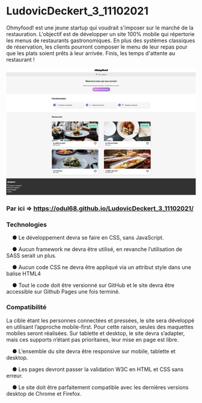 # LudovicDeckert_3_11102021

Ohmyfood! est une jeune startup qui voudrait s'imposer sur le marché de la restauration. L'objectif est de développer un site 100% mobile qui répertorie les menus de restaurants gastronomiques. En plus des systèmes classiques de réservation, les clients pourront composer le menu de leur repas pour que les plats soient prêts à leur arrivée. Finis, les temps d'attente au restaurant !

![alt text](https://github.com/Odul68/LudovicDeckert_3_11102021/blob/master/maquettes/Ohmyfood.png)



### Par ici => https://odul68.github.io/LudovicDeckert_3_11102021/



### Technologies

  &nbsp;&nbsp;&nbsp;&nbsp;● Le développement devra se faire en CSS, sans JavaScript.

  &nbsp;&nbsp;&nbsp;&nbsp;● Aucun framework ne devra être utilisé, en revanche l’utilisation de SASS serait un plus.

  &nbsp;&nbsp;&nbsp;&nbsp;● Aucun code CSS ne devra être appliqué via un attribut style dans une balise HTML4

  &nbsp;&nbsp;&nbsp;&nbsp;● Tout le code doit être versionné sur GitHub et le site devra être accessible sur Github Pages une fois terminé.

### Compatibilité

La cible étant les personnes connectées et pressées, le site sera développé en utilisant
l’approche mobile-first. Pour cette raison, seules des maquettes mobiles seront réalisées.
Sur tablette et desktop, le site devra s’adapter, mais ces supports n’étant pas prioritaires,
leur mise en page est libre.

  &nbsp;&nbsp;&nbsp;&nbsp;● L’ensemble du site devra être responsive sur mobile, tablette et desktop.

  &nbsp;&nbsp;&nbsp;&nbsp;● Les pages devront passer la validation W3C en HTML et CSS sans erreur.

  &nbsp;&nbsp;&nbsp;&nbsp;● Le site doit être parfaitement compatible avec les dernières versions desktop de Chrome et Firefox.


